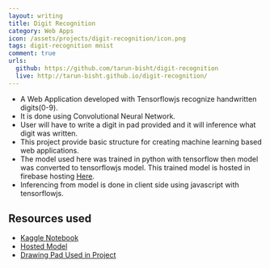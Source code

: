 ```yaml
---
layout: writing
title: Digit Recognition
category: Web Apps
icon: /assets/projects/digit-recognition/icon.png
tags: digit-recognition mnist
comment: true
urls:
  github: https://github.com/tarun-bisht/digit-recognition
  live: http://tarun-bisht.github.io/digit-recognition/
---
```


- A Web Application developed with Tensorflowjs recognize handwritten digits(0-9).
- It is done using Convolutional Neural Network.
- User will have to write a digit in pad provided and it will inference what digit was written.
- This project provide basic structure for creating machine learning based web applications.
- The model used here was trained in python with tensorflow then model was converted to tensorflowjs model. This trained model is hosted in firebase hosting [Here](https://models-lib.web.app/models/mnist_digits/model.json).
- Inferencing from model is done in client side using javascript with tensorflowjs.

## Resources used

- [Kaggle Notebook](https://www.kaggle.com/tarunbisht11/mnist-digit-recognition-convnet-with-leakyrelu)
- [Hosted Model](https://models-lib.web.app/models/mnist_digits/model.json)
- [Drawing Pad Used in Project](https://github.com/tarun-bisht/SimpleDrawingPad)
